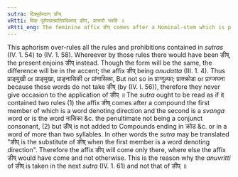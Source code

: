 ```yaml
---
sutra: दिक्पूर्वपदान् ङीप्
vRtti: दिक् पूर्वपदात्प्रातिपदिकात् ङीप्, प्रत्ययो भवति ॥
vRtti_eng: The feminine affix ङीप् comes after a Nominal-stem which is preceded by a word signifying direction.
---
```

This aphorism over-rules all the rules and prohibitions contained in _sutras_ (IV. 1. 54) to (IV. 1. 58). Whereever by those rules there would have been ङीष्, the present enjoins ङीप् instead. Though the form will be the same, the difference will be in the accent; the affix ङीप् being _anudatta_ (III. 1. 4). Thus प्राङ्मुखी or प्राङ्मुखा, प्राङ्नासिकी or प्रांनासिका, But not so in प्राग्गुल्फा; प्राक्क्रोडा or प्राग्जघना because these words do not take ङीष् (by (IV. I. 56)), therefore they never give occasion to the application of ङीप् ॥ The _sutra_ ought to be read as if it contained two rules (1) the affix ङीष् comes after a compound the first member of which is a word denoting direction and the second is a _svanga_ word or is the word नासिका &c. the penultimate not being a conjunct consonant, (2) but ङीष् is not added to Compounds ending in क्रोड &c. or in a word of more than two syllables. In other words the _sutra_ may be translated "ङीप् is the substitute of ङीष् when the first member is a word denoting direction". Therefore the affix ङीप् will come only there, where else the affix ङीष् would have come and not otherwise. This is the reason why the _anuvritti_ of ङीष् is taken in the next _sutra_ (IV. 1. 61) and not that of ङीप् ॥
